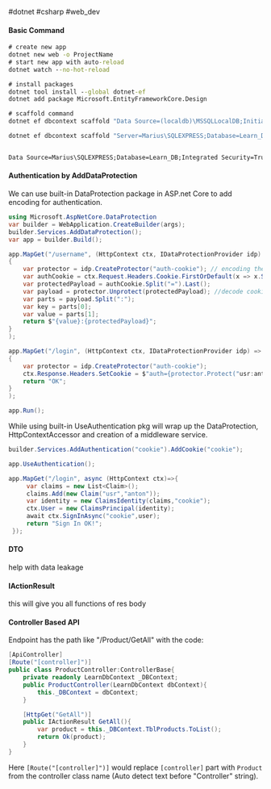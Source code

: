 #dotnet #csharp #web_dev 

#### Basic Command
```cmd
# create new app
dotnet new web -o ProjectName
# start new app with auto-reload
dotnet watch --no-hot-reload

# install packages
dotnet tool install --global dotnet-ef
dotnet add package Microsoft.EntityFrameworkCore.Design

# scaffold command
dotnet ef dbcontext scaffold "Data Source=(localdb)\MSSQLLocalDB;Initial Catalog=Chinook" Microsoft.EntityFrameworkCore.SqlServer

dotnet ef dbcontext scaffold "Server=Marius\SQLEXPRESS;Database=Learn_DB;Trusted_Connection=True" Microsoft.EntityFrameworkCore.SqlServer --output-dir Models


Data Source=Marius\SQLEXPRESS;Database=Learn_DB;Integrated Security=True;Connect Timeout=30;Encrypt=True;Trust Server Certificate=True;Application Intent=ReadWrite;Multi Subnet Failover=False

```

#### Authentication by AddDataProtection

We can use built-in DataProtection package in ASP.net Core to add encoding for authentication.

```C#
using Microsoft.AspNetCore.DataProtection
var builder = WebApplication.CreateBuilder(args);
builder.Services.AddDataProtection();
var app = builder.Build();

app.MapGet("/username", (HttpContext ctx, IDataProtectionProvider idp) =>
{
    var protector = idp.CreateProtector("auth-cookie"); // encoding the cookie
    var authCookie = ctx.Request.Headers.Cookie.FirstOrDefault(x => x.StartsWith("auth="));  // cookie "auth=..." is encoded here, see login cookie format, all cookie starts with "auth="
    var protectedPayload = authCookie.Split("=").Last();  
    var payload = protector.Unprotect(protectedPayload); //decode cookie part
    var parts = payload.Split(":");
    var key = parts[0];
    var value = parts[1];
    return $"{value}:{protectedPayload}";
}
);

app.MapGet("/login", (HttpContext ctx, IDataProtectionProvider idp) =>
{
    var protector = idp.CreateProtector("auth-cookie");
    ctx.Response.Headers.SetCookie = $"auth={protector.Protect("usr:anton")}";
    return "OK";
}
);

app.Run();
```

While using built-in UseAuthentication pkg will wrap up the DataProtection, HttpContextAccessor and creation of a middleware service.

```C#
builder.Services.AddAuthentication("cookie").AddCookie("cookie");

app.UseAuthentication();

app.MapGet("/login", async (HttpContext ctx)=>{
     var claims = new List<Claim>();
     claims.Add(new Claim("usr","anton"));
     var identity = new ClaimsIdentity(claims,"cookie");
     ctx.User = new ClaimsPrincipal(identity);  
     await ctx.SignInAsync("cookie",user);
     return "Sign In OK!";
 });

```

#### DTO

help with data leakage

#### IActionResult

this will give you all functions of res body

#### Controller Based API

Endpoint has the path like "/Product/GetAll" with the code:

```C#
[ApiController]
[Route("[controller]")]
public class ProductController:ControllerBase{
    private readonly LearnDbContext _DBContext;
    public ProductController(LearnDbContext dbContext){
        this._DBContext = dbContext;
    }  

    [HttpGet("GetAll")]
    public IActionResult GetAll(){
        var product = this._DBContext.TblProducts.ToList();
        return Ok(product);
    }
}
```

Here `[Route("[controller]")]` would replace `[controller]` part with `Product` from the controller class name (Auto detect text before "Controller" string).